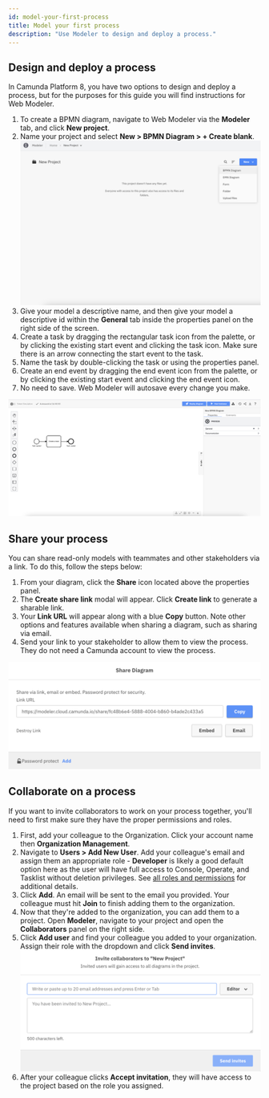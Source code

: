 ```yaml
---
id: model-your-first-process
title: Model your first process
description: "Use Modeler to design and deploy a process."
---
```


## Design and deploy a process

In Camunda Platform 8, you have two options to design and deploy a process, but for the purposes for this guide you will find instructions for Web Modeler.

1. To create a BPMN diagram, navigate to Web Modeler via the **Modeler** tab, and click **New project**.
2. Name your project and select **New > BPMN Diagram > + Create blank**.
   ![blank project create bpmn diagram](./img/blank-project.png)
3. Give your model a descriptive name, and then give your model a descriptive id within the **General** tab inside the properties panel on the right side of the screen.
4. Create a task by dragging the rectangular task icon from the palette, or by clicking the existing start event and clicking the task icon. Make sure there is an arrow connecting the start event to the task.
5. Name the task by double-clicking the task or using the properties panel.
6. Create an end event by dragging the end event icon from the palette, or by clicking the existing start event and clicking the end event icon.
7. No need to save. Web Modeler will autosave every change you make.

![simple process](./img/simple-task-creation.png)

## Share your process

You can share read-only models with teammates and other stakeholders via a link. To do this, follow the steps below:

1. From your diagram, click the **Share** icon located above the properties panel.
2. The **Create share link** modal will appear. Click **Create link** to generate a sharable link.
3. Your **Link URL** will appear along with a blue **Copy** button. Note other options and features available when sharing a diagram, such as sharing via email.
4. Send your link to your stakeholder to allow them to view the process. They do not need a Camunda account to view the process.

![share link sample](./img/share-link.png)

## Collaborate on a process

If you want to invite collaborators to work on your process together, you'll need to first make sure they have the proper permissions and roles.

1. First, add your colleague to the Organization. Click your account name then **Organization Management**.
2. Navigate to **Users > Add New User**. Add your colleague's email and assign them an appropriate role - **Developer** is likely a good default option here as the user will have full access to Console, Operate, and Tasklist without deletion privileges. See [all roles and permissions](/components/console/manage-organization/manage-users.md#roles-and-permissions) for additional details.
3. Click **Add**. An email will be sent to the email you provided. Your colleague must hit **Join** to finish adding them to the organization.
4. Now that they're added to the organization, you can add them to a project. Open **Modeler**, navigate to your project and open the **Collaborators** panel on the right side.
5. Click **Add user** and find your colleague you added to your organization. Assign their role with the dropdown and click **Send invites**.
   ![add new user](./img/invite-collaborators.png)
6. After your colleague clicks **Accept invitation**, they will have access to the project based on the role you assigned.
